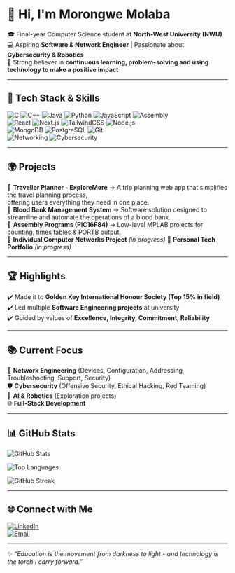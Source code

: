 # 👋 Hi, I'm Morongwe Molaba  

🎓 Final-year Computer Science student at **North-West University (NWU)**  
💻 Aspiring **Software & Network Engineer** | Passionate about **Cybersecurity & Robotics**  
🚀 Strong believer in **continuous learning, problem-solving and using technology to make a positive impact**  

---

## 🔧 Tech Stack & Skills  

![C](https://img.shields.io/badge/-C-00599C?style=flat&logo=c) 
![C++](https://img.shields.io/badge/-C++-00599C?style=flat&logo=c%2B%2B) 
![Java](https://img.shields.io/badge/-Java-orange?style=flat&logo=java) 
![Python](https://img.shields.io/badge/-Python-3776AB?style=flat&logo=python) 
![JavaScript](https://img.shields.io/badge/-JavaScript-F7DF1E?style=flat&logo=javascript) 
![Assembly](https://img.shields.io/badge/-Assembly-lightgrey?style=flat)  
![React](https://img.shields.io/badge/-React-61DAFB?style=flat&logo=react) 
![Next.js](https://img.shields.io/badge/-Next.js-black?style=flat&logo=next.js) 
![TailwindCSS](https://img.shields.io/badge/-TailwindCSS-38B2AC?style=flat&logo=tailwind-css) 
![Node.js](https://img.shields.io/badge/-Node.js-339933?style=flat&logo=node.js)  
![MongoDB](https://img.shields.io/badge/-MongoDB-47A248?style=flat&logo=mongodb) 
![PostgreSQL](https://img.shields.io/badge/-PostgreSQL-336791?style=flat&logo=postgresql) 
![Git](https://img.shields.io/badge/-Git-F05032?style=flat&logo=git)  
![Networking](https://img.shields.io/badge/-Networking-blue?style=flat&logo=cisco) 
![Cybersecurity](https://img.shields.io/badge/-Cybersecurity-black?style=flat&logo=security)
 

---

## 🌍 Projects  

🔹 **Traveller Planner - ExploreMore** → A trip planning web app that simplifies the travel planning process,<br>    offering users everything they need in one place.  
🔹 **Blood Bank Management System** → Software solution designed to streamline and automate the operations of a blood bank.  
🔹 **Assembly Programs (PIC16F84)** → Low-level MPLAB projects for counting, times tables & PORTB output.  
🔹 **Individual Computer Networks Project** *(in progress)* 
🔹 **Personal Tech Portfolio** *(in progress)* 


---

## 🏆 Highlights  

✔️ Made it to **Golden Key International Honour Society (Top 15% in field)**  
✔️ Led multiple **Software Engineering projects** at university  
✔️ Guided by values of **Excellence, Integrity, Commitment, Reliability**  

---

## 📚 Current Focus  

📡 **Network Engineering** (Devices, Configuration, Addressing, Troubleshooting, Support, Security)  
🛡️ **Cybersecurity** (Offensive Security, Ethical Hacking, Red Teaming)  
🤖 **AI & Robotics** (Exploration projects)  
🌐 **Full-Stack Development**  

---

## 📊 GitHub Stats  

![GitHub Stats](https://github-readme-stats.vercel.app/api?username=rongwes&show_icons=true&theme=tokyonight)  

![Top Languages](https://github-readme-stats.vercel.app/api/top-langs/?username=rongwes&layout=compact&theme=tokyonight)  

![GitHub Streak](https://github-readme-streak-stats.herokuapp.com/?user=rongwes&theme=tokyonight)  

---

## 🌐 Connect with Me  

[![LinkedIn](https://img.shields.io/badge/LinkedIn-blue?style=for-the-badge&logo=linkedin)](https://www.linkedin.com/in/morongwe-molaba-a20635309)  
[![Email](https://img.shields.io/badge/Email-red?style=for-the-badge&logo=gmail)](mailto:morongwemolaba@gmail.com)  

---

✨ *“Education is the movement from darkness to light - and technology is the torch I carry forward.”*  

